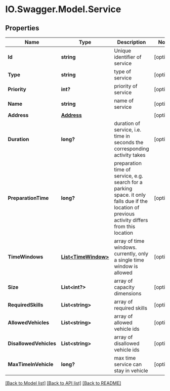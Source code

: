 # IO.Swagger.Model.Service
## Properties

Name | Type | Description | Notes
------------ | ------------- | ------------- | -------------
**Id** | **string** | Unique identifier of service | [optional] 
**Type** | **string** | type of service | [optional] 
**Priority** | **int?** | priority of service | [optional] 
**Name** | **string** | name of service | [optional] 
**Address** | [**Address**](Address.md) |  | [optional] 
**Duration** | **long?** | duration of service, i.e. time in seconds the corresponding activity takes | [optional] 
**PreparationTime** | **long?** | preparation time of service, e.g. search for a parking space. it only falls due if the location of previous activity differs from this location | [optional] 
**TimeWindows** | [**List&lt;TimeWindow&gt;**](TimeWindow.md) | array of time windows. currently, only a single time window is allowed | [optional] 
**Size** | **List&lt;int?&gt;** | array of capacity dimensions | [optional] 
**RequiredSkills** | **List&lt;string&gt;** | array of required skills | [optional] 
**AllowedVehicles** | **List&lt;string&gt;** | array of allowed vehicle ids | [optional] 
**DisallowedVehicles** | **List&lt;string&gt;** | array of disallowed vehicle ids | [optional] 
**MaxTimeInVehicle** | **long?** | max time service can stay in vehicle | [optional] 

[[Back to Model list]](../README.md#documentation-for-models) [[Back to API list]](../README.md#documentation-for-api-endpoints) [[Back to README]](../README.md)

